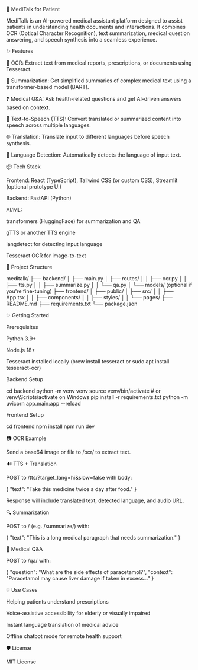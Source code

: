 🏥 MediTalk for Patient

MediTalk is an AI-powered medical assistant platform designed to assist patients in understanding health documents and interactions. It combines OCR (Optical Character Recognition), text summarization, medical question answering, and speech synthesis into a seamless experience.

✨ Features

📸 OCR: Extract text from medical reports, prescriptions, or documents using Tesseract.

📄 Summarization: Get simplified summaries of complex medical text using a transformer-based model (BART).

❓ Medical Q&A: Ask health-related questions and get AI-driven answers based on context.

🔡 Text-to-Speech (TTS): Convert translated or summarized content into speech across multiple languages.

🌐 Translation: Translate input to different languages before speech synthesis.

🧠 Language Detection: Automatically detects the language of input text.

📦 Tech Stack

Frontend: React (TypeScript), Tailwind CSS (or custom CSS), Streamlit (optional prototype UI)

Backend: FastAPI (Python)

AI/ML:

transformers (HuggingFace) for summarization and QA

gTTS or another TTS engine

langdetect for detecting input language

Tesseract OCR for image-to-text

📁 Project Structure

meditalk/
├── backend/
│   ├── main.py
│   ├── routes/
│   │   ├── ocr.py
│   │   ├── tts.py
│   │   ├── summarize.py
│   │   └── qa.py
│   └── models/ (optional if you're fine-tuning)
├── frontend/
│   ├── public/
│   ├── src/
│   │   ├── App.tsx
│   │   ├── components/
│   │   ├── styles/
│   │   └── pages/
├── README.md
├── requirements.txt
└── package.json

✨ Getting Started

Prerequisites

Python 3.9+

Node.js 18+

Tesseract installed locally (brew install tesseract or sudo apt install tesseract-ocr)

Backend Setup

cd backend
python -m venv venv
source venv/bin/activate  # or venv\Scripts\activate on Windows
pip install -r requirements.txt
python -m uvicorn app.main:app --reload


Frontend Setup

cd frontend
npm install
npm run dev

📷 OCR Example

Send a base64 image or file to /ocr/ to extract text.

🔊 TTS + Translation

POST to /tts/?target_lang=hi&slow=false with body:

{
  "text": "Take this medicine twice a day after food."
}

Response will include translated text, detected language, and audio URL.

🔍 Summarization

POST to / (e.g. /summarize/) with:

{
  "text": "This is a long medical paragraph that needs summarization."
}

📖 Medical Q&A

POST to /qa/ with:

{
  "question": "What are the side effects of paracetamol?",
  "context": "Paracetamol may cause liver damage if taken in excess..."
}

💡 Use Cases

Helping patients understand prescriptions

Voice-assistive accessibility for elderly or visually impaired

Instant language translation of medical advice

Offline chatbot mode for remote health support

🛡️ License

MIT License